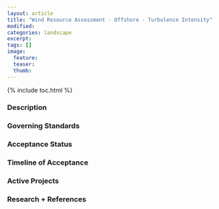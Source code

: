 ```yaml
---
layout: article
title: "Wind Resource Assessment - Offshore - Turbulence Intensity"
modified:
categories: landscape
excerpt: 
tags: []
image:
  feature:
  teaser:
  thumb:
---
```

{% include toc.html %}
### Description
### Governing Standards
### Acceptance Status
### Timeline of Acceptance
### Active Projects
### Research + References

